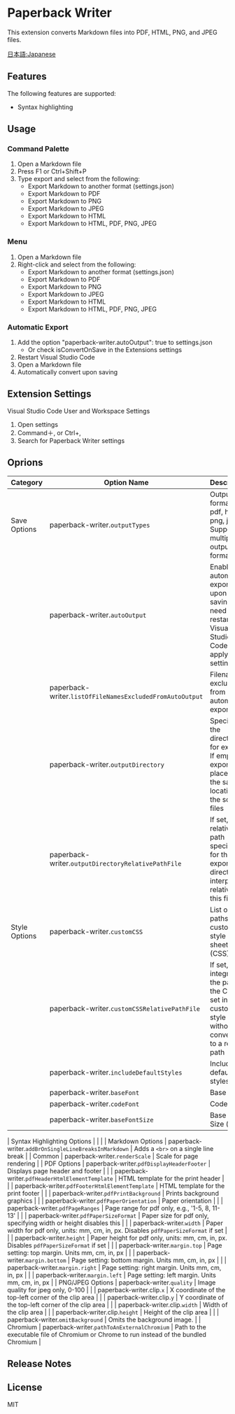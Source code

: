 # Paperback Writer

This extension converts Markdown files into PDF, HTML, PNG, and JPEG files.

[日本語:Japanese](https://yambal.github.io/Paperback-Writer/docs/README_JA)

## Features
The following features are supported:

- Syntax highlighting

## Usage
### Command Palette
1. Open a Markdown file
1. Press F1 or Ctrl+Shift+P
1. Type export and select from the following:
    - Export Markdown to another format (settings.json)
    - Export Markdown to PDF
    - Export Markdown to PNG
    - Export Markdown to JPEG
    - Export Markdown to HTML
    - Export Markdown to HTML, PDF, PNG, JPEG

### Menu
1. Open a Markdown file
1. Right-click and select from the following:
    - Export Markdown to another format (settings.json)
    - Export Markdown to PDF
    - Export Markdown to PNG
    - Export Markdown to JPEG
    - Export Markdown to HTML
    - Export Markdown to HTML, PDF, PNG, JPEG

### Automatic Export
1. Add the option "paperback-writer.autoOutput": true to settings.json
    - Or check isConvertOnSave in the Extensions settings
1. Restart Visual Studio Code
1. Open a Markdown file
1. Automatically convert upon saving

## Extension Settings
Visual Studio Code User and Workspace Settings

1. Open settings
1. Command＋, or Ctrl+,
1. Search for Paperback Writer settings

## Oprions

| Category | Option Name | Description |
| --- | --- | --- |
| Save Options | paperback-writer.`outputTypes` | Output formats: pdf, html, png, jpeg. Supports multiple output formats |
|  | paperback-writer.`autoOutput` | Enables automatic export upon saving. You need to restart Visual Studio Code to apply the settings |
|  | paperback-writer.`listOfFileNamesExcludedFromAutoOutput` | Filenames excluded from automatic export |
|  | paperback-writer.`outputDirectory` | Specifies the directory for exports. If empty, exports are placed in the same location as the source files |
|  | paperback-writer.`outputDirectoryRelativePathFile` | If set, the relative path specified for the export directory is interpreted relative to this file |
| Style Options | paperback-writer.`customCSS` | List of paths to custom style sheets (CSS) |
|  | paperback-writer.`customCSSRelativePathFile` | If set, integrates the path to the CSS file set in custom style without converting to a relative path |
|  | paperback-writer.`includeDefaultStyles` | Includes default styles |
|  | paperback-writer.`baseFont` | Base font |
|  | paperback-writer.`codeFont` | Code font |
|  | paperback-writer.`baseFontSize` | Base font Size (px) |

| Syntax Highlighting Options |  |  |
| Markdown Options | paperback-writer.`addBrOnSingleLineBreaksInMarkdown` | Adds a `<br>` on a single line break |
| Common | paperback-writer.`renderScale` | Scale for page rendering |
| PDF Options | paperback-writer.`pdfDisplayHeaderFooter` | Displays page header and footer |
| | paperback-writer.`pdfHeaderHtmlElementTemplate` | HTML template for the print header |
| | paperback-writer.`pdfFooterHtmlElementTemplate` | HTML template for the print footer |
| | paperback-writer.`pdfPrintBackground` | Prints background graphics |
| | paperback-writer.`pdfPaperOrientation` | Paper orientation |
| | paperback-writer.`pdfPageRanges` | Page range for pdf only, e.g., '1-5, 8, 11-13' |
| | paperback-writer.`pdfPaperSizeFormat` | Paper size for pdf only, specifying width or height disables this |
| | paperback-writer.`width` | Paper width for pdf only, units: mm, cm, in, px. Disables `pdfPaperSizeFormat` if set |
| | paperback-writer.`height` | Paper height for pdf only, units: mm, cm, in, px. Disables `pdfPaperSizeFormat` if set |
| | paperback-writer.`margin.top` | Page setting: top margin. Units mm, cm, in, px |
| | paperback-writer.`margin.bottom` | Page setting: bottom margin. Units mm, cm, in, px |
| | paperback-writer.`margin.right` | Page setting: right margin. Units mm, cm, in, px |
| | paperback-writer.`margin.left` | Page setting: left margin. Units mm, cm, in, px |
| PNG/JPEG Options | paperback-writer.`quality` | Image quality for jpeg only, 0-100 |
| | paperback-writer.clip.`x` | X coordinate of the top-left corner of the clip area |
| | paperback-writer.clip.`y` | Y coordinate of the top-left corner of the clip area |
| | paperback-writer.clip.`width` | Width of the clip area |
| | paperback-writer.clip.`height` | Height of the clip area |
| | paperback-writer.`omitBackground` | Omits the background image. |
| Chromium | paperback-writer.`pathToAnExternalChromium` | Path to the executable file of Chromium or Chrome to run instead of the bundled Chromium |

## Release Notes

## License

MIT
